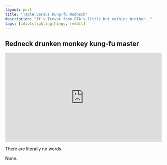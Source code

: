 ```yaml
---
layout: post
title: "Table versus Kung-fu Redneck"
description: "It's Trevor from GTA's little but methier brother. "
tags: [idiotsfightingthings, reddit]
---
```


## Redneck drunken monkey kung-fu master

<div style='position:relative;padding-bottom:57%'><iframe src='https://gfycat.com/ifr/CooperativeReadyBarnswallow' frameborder='0' scrolling='no' width='100%' height='100%' style='position:absolute;top:0;left:0;' allowfullscreen></iframe></div>

There are literally no words.

None.
